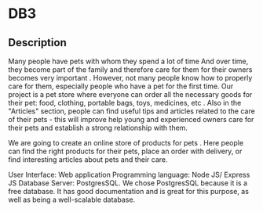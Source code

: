 # DB3
## Description
Many people have pets with whom they spend a lot of time
And over time, they become part of the family and therefore care for them for their owners becomes very important . However, not many people know how to properly care for them, especially people who have a pet for the first time. Our project is a pet store where everyone can order all the necessary goods for their pet: food, clothing, portable bags, toys, medicines, etc . Also in the "Articles" section, people can find useful tips and articles related to the care of their pets - this will improve help young and experienced owners care for their pets and establish a strong relationship with them.


We are going to create an online store of products for pets . Here people can find the right products for their pets, place an order with delivery, or find interesting articles about pets and their care.

User Interface: Web application 
Programming language: Node JS/ Express JS
Database Server:  PostgresSQL.
We chose PostgresSQL because it is a free database. It has good documentation and is great for this purpose, as well as being a well-scalable database.

